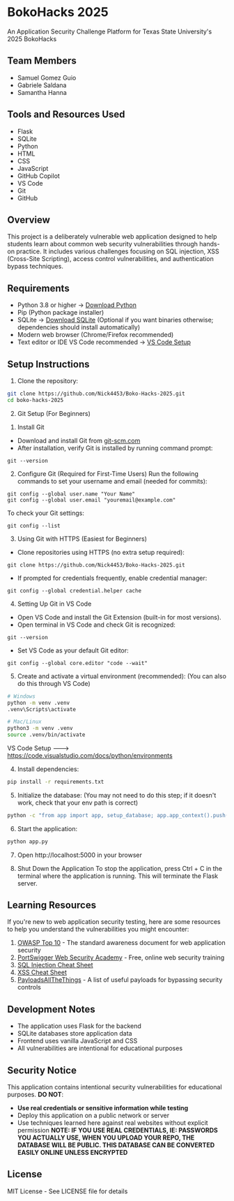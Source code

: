 # BokoHacks 2025
An Application Security Challenge Platform for Texas State University's 2025 BokoHacks

## Team Members
- Samuel Gomez Guio
- Gabriele Saldana
- Samantha Hanna

## Tools and Resources Used
- Flask
- SQLite
- Python
- HTML
- CSS
- JavaScript
- GitHub Copilot
- VS Code
- Git
- GitHub

## Overview
This project is a deliberately vulnerable web application designed to help students learn about common web security vulnerabilities through hands-on practice. It includes various challenges focusing on SQL injection, XSS (Cross-Site Scripting), access control vulnerabilities, and authentication bypass techniques.

## Requirements
- Python 3.8 or higher → [Download Python](https://www.python.org/downloads/)
- Pip (Python package installer)
- SQLite → [Download SQLite](https://www.sqlite.org/download.html) (Optional if you want binaries otherwise; dependencies should install automatically)
- Modern web browser (Chrome/Firefox recommended)
- Text editor or IDE VS Code recommended → [VS Code Setup](https://code.visualstudio.com/docs/python/environments)

## Setup Instructions
1. Clone the repository:
```bash
git clone https://github.com/Nick4453/Boko-Hacks-2025.git
cd boko-hacks-2025
```
2. Git Setup (For Beginners)

1) Install Git
- Download and install Git from [git-scm.com](https://git-scm.com/downloads)
- After installation, verify Git is installed by running command prompt:
```
git --version
```
2) Configure Git (Required for First-Time Users)
Run the following commands to set your username and email (needed for commits):
```
git config --global user.name "Your Name"
git config --global user.email "youremail@example.com"
```
To check your Git settings:
```
git config --list
```
3) Using Git with HTTPS (Easiest for Beginners)
- Clone repositories using HTTPS (no extra setup required):
```
git clone https://github.com/Nick4453/Boko-Hacks-2025.git
```
- If prompted for credentials frequently, enable credential manager:
```
git config --global credential.helper cache
```
4) Setting Up Git in VS Code
- Open VS Code and install the Git Extension (built-in for most versions).
- Open terminal in VS Code and check Git is recognized:
```
git --version
```
- Set VS Code as your default Git editor:
```
git config --global core.editor "code --wait"
```

5) Create and activate a virtual environment (recommended): (You can also do this through VS Code)
```bash
# Windows
python -m venv .venv
.venv\Scripts\activate

# Mac/Linux
python3 -m venv .venv
source .venv/bin/activate
```
VS Code Setup ---> https://code.visualstudio.com/docs/python/environments

4. Install dependencies:
```bash
pip install -r requirements.txt
```

5. Initialize the database: (You may not need to do this step; if it doesn't work, check that your env path is correct)
```bash
python -c "from app import app, setup_database; app.app_context().push(); setup_database()"
```

6. Start the application: 
```bash
python app.py
```

7. Open http://localhost:5000 in your browser

8. Shut Down the Application
To stop the application, press Ctrl + C in the terminal where the application is running. This will terminate the Flask server.

## Learning Resources
If you're new to web application security testing, here are some resources to help you understand the vulnerabilities you might encounter:

1. [OWASP Top 10](https://owasp.org/www-project-top-ten/) - The standard awareness document for web application security
2. [PortSwigger Web Security Academy](https://portswigger.net/web-security) - Free, online web security training
3. [SQL Injection Cheat Sheet](https://portswigger.net/web-security/sql-injection/cheat-sheet)
4. [XSS Cheat Sheet](https://portswigger.net/web-security/cross-site-scripting/cheat-sheet)
5. [PayloadsAllTheThings](https://github.com/swisskyrepo/PayloadsAllTheThings) - A list of useful payloads for bypassing security controls

## Development Notes
- The application uses Flask for the backend
- SQLite databases store application data
- Frontend uses vanilla JavaScript and CSS
- All vulnerabilities are intentional for educational purposes

## Security Notice
This application contains intentional security vulnerabilities for educational purposes. **DO NOT**:
- **Use real credentials or sensitive information while testing**
- Deploy this application on a public network or server
- Use techniques learned here against real websites without explicit permission
**NOTE: IF YOU USE REAL CREDENTIALS, IE: PASSWORDS YOU ACTUALLY USE, WHEN YOU UPLOAD YOUR REPO, THE DATABASE WILL BE PUBLIC. THIS DATABASE CAN BE CONVERTED EASILY ONLINE UNLESS ENCRYPTED**

## License
MIT License - See LICENSE file for details
